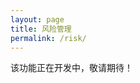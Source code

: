 ```yaml
---
layout: page
title: 风险管理
permalink: /risk/
---
```


<div class="container">
  <div class="row">
    <div class="col-12">
      <div class="alert alert-info">
        <p class="mb-0">该功能正在开发中，敬请期待！</p>
      </div>
    </div>
  </div>
</div> 